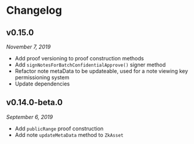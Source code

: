 # Changelog

## v0.15.0

_November 7, 2019_

-   Add proof versioning to proof construction methods
-   Add `signNotesForBatchConfidentialApprove()` signer method
-   Refactor note metaData to be updateable, used for a note viewing key permissioning system
-   Update dependencies

## v0.14.0-beta.0

_September 6, 2019_

-   Add `publicRange` proof construction
-   Add note `updateMetaData` method to `ZkAsset`
